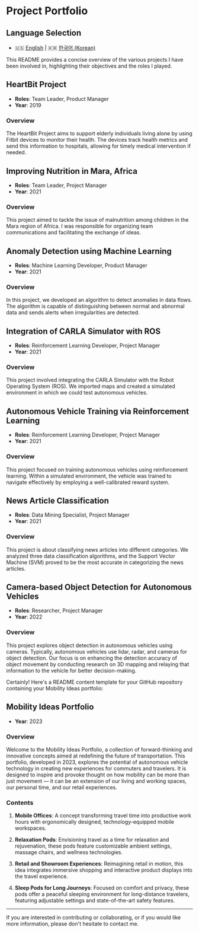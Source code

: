 # Project Portfolio

## Language Selection
- :us: [English](#project-portfolio) | :kr: [한국어 (Korean)](README.ko.md)

This README provides a concise overview of the various projects I have been involved in, highlighting their objectives and the roles I played.

## HeartBit Project
- **Roles**: Team Leader, Product Manager
- **Year**: 2019

### Overview
The HeartBit Project aims to support elderly individuals living alone by using Fitbit devices to monitor their health. The devices track health metrics and send this information to hospitals, allowing for timely medical intervention if needed.

## Improving Nutrition in Mara, Africa
- **Roles**: Team Leader, Project Manager
- **Year**: 2021

### Overview
This project aimed to tackle the issue of malnutrition among children in the Mara region of Africa. I was responsible for organizing team communications and facilitating the exchange of ideas.

## Anomaly Detection using Machine Learning
- **Roles**: Machine Learning Developer, Product Manager
- **Year**: 2021

### Overview
In this project, we developed an algorithm to detect anomalies in data flows. The algorithm is capable of distinguishing between normal and abnormal data and sends alerts when irregularities are detected.

## Integration of CARLA Simulator with ROS
- **Roles**: Reinforcement Learning Developer, Project Manager
- **Year**: 2021

### Overview
This project involved integrating the CARLA Simulator with the Robot Operating System (ROS). We imported maps and created a simulated environment in which we could test autonomous vehicles.

## Autonomous Vehicle Training via Reinforcement Learning
- **Roles**: Reinforcement Learning Developer, Project Manager
- **Year**: 2021

### Overview
This project focused on training autonomous vehicles using reinforcement learning. Within a simulated environment, the vehicle was trained to navigate effectively by employing a well-calibrated reward system.

## News Article Classification
- **Roles**: Data Mining Specialist, Project Manager
- **Year**: 2021

### Overview
This project is about classifying news articles into different categories. We analyzed three data classification algorithms, and the Support Vector Machine (SVM) proved to be the most accurate in categorizing the news articles.

## Camera-based Object Detection for Autonomous Vehicles
- **Roles**: Researcher, Project Manager
- **Year**: 2022

### Overview
This project explores object detection in autonomous vehicles using cameras. Typically, autonomous vehicles use lidar, radar, and cameras for object detection. Our focus is on enhancing the detection accuracy of object movement by conducting research on 3D mapping and relaying that information to the vehicle for better decision-making.

Certainly! Here's a README content template for your GitHub repository containing your Mobility Ideas portfolio:

## Mobility Ideas Portfolio

- **Year**: 2023

### Overview

Welcome to the Mobility Ideas Portfolio, a collection of forward-thinking and innovative concepts aimed at redefining the future of transportation. This portfolio, developed in 2023, explores the potential of autonomous vehicle technology in creating new experiences for commuters and travelers. It is designed to inspire and provoke thought on how mobility can be more than just movement — it can be an extension of our living and working spaces, our personal time, and our retail experiences.

### Contents

1. **Mobile Offices**: A concept transforming travel time into productive work hours with ergonomically designed, technology-equipped mobile workspaces.
   
2. **Relaxation Pods**: Envisioning travel as a time for relaxation and rejuvenation, these pods feature customizable ambient settings, massage chairs, and wellness technologies.

3. **Retail and Showroom Experiences**: Reimagining retail in motion, this idea integrates immersive shopping and interactive product displays into the travel experience.

4. **Sleep Pods for Long Journeys**: Focused on comfort and privacy, these pods offer a peaceful sleeping environment for long-distance travelers, featuring adjustable settings and state-of-the-art safety features.

---

If you are interested in contributing or collaborating, or if you would like more information, please don't hesitate to contact me. 
